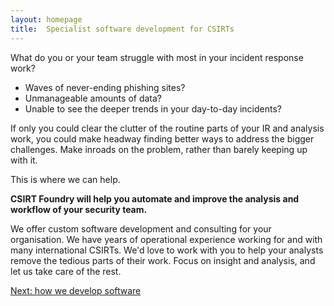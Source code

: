 ```yaml
---
layout: homepage
title:  Specialist software development for CSIRTs
---
```


What do you or your team struggle with most in your incident response work? 

* Waves of never-ending phishing sites?
* Unmanageable amounts of data?
* Unable to see the deeper trends in your day-to-day incidents?

If only you could clear the clutter of the routine parts of your IR and analysis work, you could make headway finding better ways to address the bigger challenges. Make inroads on the problem, rather than barely keeping up with it.

This is where we can help.

**CSIRT Foundry will help you automate and improve the analysis and 
workflow of your security team.**

We offer custom software development and consulting for your organisation. We have years of operational experience working for and with many international CSIRTs.  We'd love to work with you to help your analysts remove the tedious parts of their work.  Focus on insight and analysis, and let us take care of the rest.

<p><a href="/development">Next: how we develop software</a></p>
